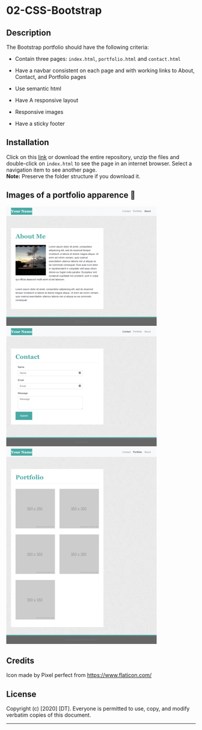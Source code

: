 # 02-CSS-Bootstrap


## Description 

The Bootstrap portfolio should have the following criteria: 

   * Contain three pages: `index.html`, `portfolio.html` and `contact.html`
   
   * Have a navbar consistent on each page and with working links to About, Contact, and Portfolio pages

   * Use semantic html

   * Have A responsive layout

   * Responsive images

   * Have a sticky footer


## Installation

Click on this [link] or download the entire repository, unzip the files and double-click on `index.html` to see the page in an internet browser. 
Select a navigation item to see another page.  
**Note:** Preserve the folder structure if you download it.


## Images of a portfolio apparence  :mag_right:

![index at 992](./assets/template/992-index.png) ![contact at 992](./assets/template/992-contact.png)  
![portfolio at 992](./assets/template/992-portfolio.png)


## Credits

Icon made by Pixel perfect from https://www.flaticon.com/


## License

Copyright (c) [2020] [DT]. Everyone is permitted to use, copy, and modify verbatim copies of this document.

---
[link]: https://delph-sunny.github.io/02-CSS-Bootstrap/
